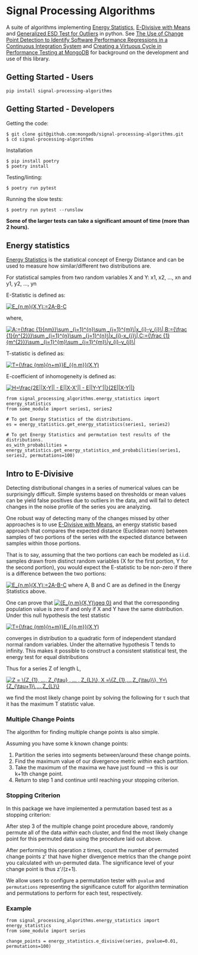 # Signal Processing Algorithms

A suite of algorithms implementing [Energy
Statistics](https://en.wikipedia.org/wiki/Energy_distance), [E-Divisive with
Means](https://arxiv.org/pdf/1306.4933.pdf) and [Generalized ESD Test for
Outliers](https://www.itl.nist.gov/div898/handbook/eda/section3/eda35h3.htm) in python. See [The Use
of Change Point Detection to Identify Software Performance Regressions in a Continuous Integration
System](https://dl.acm.org/doi/abs/10.1145/3358960.3375791) and [Creating a Virtuous Cycle in
Performance Testing at MongoDB](https://dl.acm.org/doi/pdf/10.1145/3427921.3450234) for background
on the development and use of this library.

## Getting Started - Users
```
pip install signal-processing-algorithms
```

## Getting Started - Developers

Getting the code:

```
$ git clone git@github.com:mongodb/signal-processing-algorithms.git
$ cd signal-processing-algorithms
```

Installation
```
$ pip install poetry
$ poetry install
```
Testing/linting:
```
$ poetry run pytest
```

Running the slow tests:
```
$ poetry run pytest --runslow
```

**Some of the larger tests can take a significant amount of time (more than 2 hours).**

## Energy statistics
[Energy Statistics](https://en.wikipedia.org/wiki/Energy_distance) is the statistical concept of Energy Distance 
and can be used to measure how similar/different two distributions are.

For statistical samples from two random variables X and Y:
x1, x2, ..., xn and y1, y2, ..., yn

E-Statistic is defined as:

<a href="https://www.codecogs.com/eqnedit.php?latex=E_{n,m}(X,Y):=2A-B-C" target="_blank"><img src="https://latex.codecogs.com/gif.latex?E_{n,m}(X,Y):=2A-B-C" title="E_{n,m}(X,Y):=2A-B-C" /></a>

where,

<a href="https://www.codecogs.com/eqnedit.php?latex=A:={\frac&space;{1}{nm}}\sum&space;_{i=1}^{n}\sum&space;_{j=1}^{m}\|x_{i}-y_{j}\|,B:={\frac&space;{1}{n^{2}}}\sum&space;_{i=1}^{n}\sum&space;_{j=1}^{n}\|x_{i}-x_{j}\|,C:={\frac&space;{1}{m^{2}}}\sum&space;_{i=1}^{m}\sum&space;_{j=1}^{m}\|y_{i}-y_{j}\|" target="_blank"><img src="https://latex.codecogs.com/gif.latex?A:={\frac&space;{1}{nm}}\sum&space;_{i=1}^{n}\sum&space;_{j=1}^{m}\|x_{i}-y_{j}\|,B:={\frac&space;{1}{n^{2}}}\sum&space;_{i=1}^{n}\sum&space;_{j=1}^{n}\|x_{i}-x_{j}\|,C:={\frac&space;{1}{m^{2}}}\sum&space;_{i=1}^{m}\sum&space;_{j=1}^{m}\|y_{i}-y_{j}\|" title="A:={\frac {1}{nm}}\sum _{i=1}^{n}\sum _{j=1}^{m}\|x_{i}-y_{j}\|,B:={\frac {1}{n^{2}}}\sum _{i=1}^{n}\sum _{j=1}^{n}\|x_{i}-x_{j}\|,C:={\frac {1}{m^{2}}}\sum _{i=1}^{m}\sum _{j=1}^{m}\|y_{i}-y_{j}\|" /></a>

T-statistic is defined as: 

<a href="https://www.codecogs.com/eqnedit.php?latex=T={\frac&space;{nm}{n&plus;m}}E_{{n,m}}(X,Y)" target="_blank"><img src="https://latex.codecogs.com/gif.latex?T={\frac&space;{nm}{n&plus;m}}E_{{n,m}}(X,Y)" title="T={\frac {nm}{n+m}}E_{{n,m}}(X,Y)" /></a>

E-coefficient of inhomogeneity is defined as:

<a href="https://www.codecogs.com/eqnedit.php?latex=H=\frac{2E||X-Y||&space;-&space;E||X-X'||&space;-&space;E||Y-Y'||}{2E||X-Y||}" target="_blank"><img src="https://latex.codecogs.com/gif.latex?H=\frac{2E||X-Y||&space;-&space;E||X-X'||&space;-&space;E||Y-Y'||}{2E||X-Y||}" title="H=\frac{2E||X-Y|| - E||X-X'|| - E||Y-Y'||}{2E||X-Y||}" /></a>


```
from signal_processing_algorithms.energy_statistics import energy_statistics
from some_module import series1, series2

# To get Energy Statistics of the distributions.
es = energy_statistics.get_energy_statistics(series1, series2)

# To get Energy Statistics and permutation test results of the distributions.
es_with_probabilities = energy_statistics.get_energy_statistics_and_probabilities(series1, series2, permutations=100)

```

## Intro to E-Divisive

Detecting distributional changes in a series of numerical values can be surprisingly difficult. Simple systems based on thresholds or
 mean values can be yield false positives due to outliers in the data, and will fail to detect changes in the noise
 profile of the series you are analyzing.
 
One robust way of detecting many of the changes missed by other approaches is to use [E-Divisive with Means](https://arxiv.org/pdf/1306.4933.pdf), an energy
 statistic based approach that compares the expected distance (Euclidean norm) between samples of two portions of the
 series with the expected distance between samples within those portions.
 
That is to say, assuming that the two portions can each be modeled as i.i.d. samples drawn from distinct random variables
 (X for the first portion, Y for the second portion), you would expect the E-statistic to be non-zero if there is a
 difference between the two portions: 
 
 <a href="https://www.codecogs.com/eqnedit.php?latex=E_{n,m}(X,Y):=2A-B-C" target="_blank"><img src="https://latex.codecogs.com/gif.latex?E_{n,m}(X,Y):=2A-B-C" title="E_{n,m}(X,Y):=2A-B-C" /></a>
 where A, B and C are as defined in the Energy Statistics above.

One can prove that <a href="https://www.codecogs.com/eqnedit.php?latex={E_{n,m}(X,Y)\geq&space;0}" target="_blank"><img src="https://latex.codecogs.com/gif.latex?{E_{n,m}(X,Y)\geq&space;0}" title="{E_{n,m}(X,Y)\geq 0}" /></a> and that the corresponding population value is zero if and only if X and Y have the same distribution. Under this null hypothesis the test statistic

<a href="https://www.codecogs.com/eqnedit.php?latex=T={\frac&space;{nm}{n&plus;m}}E_{{n,m}}(X,Y)" target="_blank"><img src="https://latex.codecogs.com/gif.latex?T={\frac&space;{nm}{n&plus;m}}E_{{n,m}}(X,Y)" title="T={\frac {nm}{n+m}}E_{{n,m}}(X,Y)" /></a>

converges in distribution to a quadratic form of independent standard normal random variables. Under the alternative hypothesis T tends to infinity. This makes it possible to construct a consistent statistical test, the energy test for equal distributions
  
Thus for a series Z of length L,

<a href="https://www.codecogs.com/eqnedit.php?latex=Z&space;=&space;\{Z_{1},&space;...,&space;Z_{\tau}&space;,&space;...&space;,&space;Z_{L}\},&space;X&space;=\{Z_{1},...,Z_{\tau}\},&space;Y=\{Z_{\tau&plus;1}\,...,Z_{L}\}" target="_blank"><img src="https://latex.codecogs.com/gif.latex?Z&space;=&space;\{Z_{1},&space;...,&space;Z_{\tau}&space;,&space;...&space;,&space;Z_{L}\},&space;X&space;=\{Z_{1},...,Z_{\tau}\},&space;Y=\{Z_{\tau&plus;1}\,...,Z_{L}\}" title="Z = \{Z_{1}, ..., Z_{\tau} , ... , Z_{L}\}, X =\{Z_{1},...,Z_{\tau}\}, Y=\{Z_{\tau+1}\,...,Z_{L}\}" /></a>

we find the most likely change point by solving the following for &tau; such that it has the maximum T statistic value.

### Multiple Change Points

The algorithm for finding multiple change points is also simple.

Assuming you have some k known change points:
1. Partition the series into segments between/around these change points.
2. Find the maximum value of our divergence metric _within_ each partition.
3. Take the maximum of the maxima we have just found --> this is our k+1th change point.
4. Return to step 1 and continue until reaching your stopping criterion.

### Stopping Criterion

In this package we have implemented a permutation based test as a stopping criterion:

After step 3 of the multiple change point procedure above, randomly permute all of the data _within_ each cluster, and
 find the most likely change point for this permuted data using the procedure laid out above. 
 
After performing this operation z times, count the number of
 permuted change points z' that have higher divergence metrics than the change point you calculated with un-permuted data.
 The significance level of your change point is thus z'/(z+1). 

We allow users to configure a permutation tester with `pvalue`
 and `permutations` representing the significance cutoff for algorithm termination and permutations to perform for each
 test, respectively.
 
### Example
```
from signal_processing_algorithms.energy_statistics import energy_statistics
from some_module import series

change_points = energy_statistics.e_divisive(series, pvalue=0.01, permutations=100)
```

